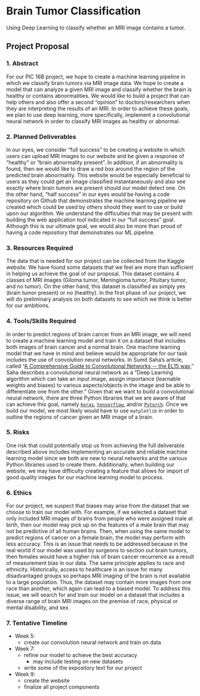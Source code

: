 # Brain Tumor Classification
Using Deep Learning to classify whether an MRI image contains a tumor.


## Project Proposal
### 1. Abstract
For our PIC 16B project, we hope to create a machine learning pipeline in which we classify brain tumors via MRI image data. We hope to create a model that can analyze a given MRI image and classify whether the brain is healthy or contains abnormalities. We would like to build a project that can help others and also offer a second “opinion” to doctors/researchers when they are interpreting the results of an MRI. In order to achieve these goals, we plan to use deep learning, more specifically, implement a convolutional neural network in order to classify MRI images as healthy or abnormal. 


### 2. Planned Deliverables
In our eyes, we consider “full success” to be creating a website in which users can upload MRI images to our website and be given a response of “healthy” or “brain abnormality present”. In addition, if an abnormality is found, then we would like to draw a red box around the region of the predicted brain abnormality. This website would be especially beneficial to users as they could get an image classified instantaneously and also see exactly where brain tumors are present should our model detect one. 
On the other hand, “half success” in our eyes would be having a code repository on Github that demonstrates the machine learning pipeline we created which could be used by others should they want to use or build upon our algorithm. 
We understand the difficulties that may be present with building the web application tool indicated in our “full success” goal. Although this is our ultimate goal, we would also be more than proud of having a code repository that demonstrates our ML pipeline. 



### 3. Resources Required
The data that is needed for our project can be collected from the Kaggle website. We have found some datasets that we feel are more than sufficient in helping us achieve the goal of our proposal. This dataset contains 4 classes of MRI images (Giloma tumor, Meningioma tumor, Pituitary tumor, and no tumor). On the other hand, this dataset is classified as simply yes (brain tumor present) or no (healthy). In the first phase of our project, we will do preliminary analysis on both datasets to see which we think is better for our ambitions. 


### 4. Tools/Skills Required
In order to predict regions of brain cancer from an MRI image, we will need to create a machine learning model and train it on a dataset that includes both images of brain cancer and a normal brain. One machine learning model that we have in mind and believe would be appropriate for our task includes the use of convolution neural networks. In Sumit Saha’s article, called “[A Comprehensive Guide to  Convolutional Networks -- the EL15 way](https://towardsdatascience.com/a-comprehensive-guide-to-convolutional-neural-networks-the-eli5-way-3bd2b1164a53),” Saha describes a convolutional neural network as a “Deep Learning algorithm which can take an input image, assign importance (learnable weights and biases) to various aspects/objects in the image and be able to differentiate one from the other.” Given that we want to build a convolutional neural network, there are three Python libraries that we are aware of that can achieve this goal, namely [`keras`](https://www.datacamp.com/community/tutorials/convolutional-neural-networks-python), [`tensorflow`](https://www.tensorflow.org/tutorials/images/classification), and/or [`Pytorch`](https://pytorch.org/tutorials/beginner/blitz/cifar10_tutorial.html). Once we build our model, we most likely would have to use `matplotlib` in order to outline the regions of cancer given an MRI image of a brain. 

### 5. Risks
One risk that could potentially stop us from achieving the full deliverable described above includes implementing an accurate and reliable machine learning model since we both are new to neural networks and the various Python libraries used to create them. Additionally, when building our website, we may have difficulty creating a feature that allows for import of good quality images for our machine learning model to process. 

### 6. Ethics
For our project, we suspect that biases may arise from the dataset that we choose to train our model with. For example, if we selected a dataset that only included MRI images of brains from people who were assigned male at birth, then our model may pick up on the features of a male brain that may not be predictive of all human brains. Then, when using the same model to predict regions of cancer on a female brain, the model may perform with less accuracy. This is an issue that needs to be addressed because in the real world if our model was used by surgeons to section out brain tumors, then females would have a higher risk of brain cancer recurrence as a result of measurement bias in our data. The same principle applies to race and ethnicity. Historically, access to healthcare is an issue for many disadvantaged groups so perhaps MRI imaging of the brain is not available to a large population. Thus, the dataset may contain more images from one race than another, which again can lead to a biased model. To address this issue, we will search for and train our model on a dataset that includes a diverse range of brain MRI images on the premise of race, physical or mental disability, and sex.

### 7. Tentative Timeline
- Week 5:
	- create our convolution neural network and train on data
- Week 7:
	- refine our model to achieve the best accuracy
		- may include testing on new datasets
	- write some of the expository text for our project
- Week 9:
	- create the website
	- finalize all project components 